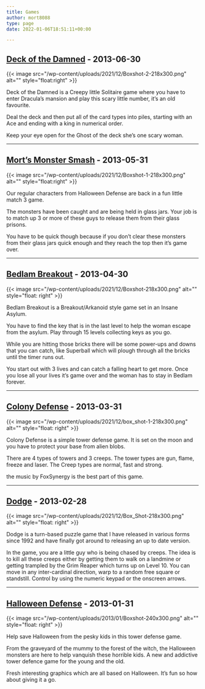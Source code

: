 ```yaml
---
title: Games
author: mort8088
type: page
date: 2022-01-06T18:51:11+00:00

---
```


## [Deck of the Damned][1] - 2013-06-30

{{< image src="/wp-content/uploads/2021/12/Boxshot-2-218x300.png" alt="" style="float:right" >}}

Deck of the Damned is a Creepy little Solitaire game where you have to enter Dracula’s mansion and play this scary little number, it’s an old favourite.

Deal the deck and then put all of the card types into piles, starting with an Ace and ending with a king in numerical order.

Keep your eye open for the Ghost of the deck she’s one scary woman.

---

## [Mort’s Monster Smash][2] - 2013-05-31

{{< image src="/wp-content/uploads/2021/12/Boxshot-1-218x300.png" alt="" style="float:right" >}}

Our regular characters from Halloween Defense are back in a fun little match 3 game.

The monsters have been caught and are being held in glass jars. Your job is to match up 3 or more of these guys to release them from their glass prisons.

You have to be quick though because if you don’t clear these monsters from their glass jars quick enough and they reach the top then it’s game over.

---

## [Bedlam Breakout][3] - 2013-04-30

{{< image src="/wp-content/uploads/2021/12/Boxshot-218x300.png" alt="" style="float: right" >}}

Bedlam Breakout is a Breakout/Arkanoid style game set in an Insane Asylum.

You have to find the key that is in the last level to help the woman escape from the asylum. Play through 15 levels collecting keys as you go.

While you are hitting those bricks there will be some power-ups and downs that you can catch, like Superball which will plough through all the bricks until the timer runs out.

You start out with 3 lives and can catch a falling heart to get more. Once you lose all your lives it’s game over and the woman has to stay in Bedlam forever.

---

## [Colony Defense][4] - 2013-03-31

{{< image src="/wp-content/uploads/2021/12/box_shot-1-218x300.png" alt="" style="float: right" >}}

Colony Defense is a simple tower defense game. It is set on the moon and you have to protect your base from alien blobs.

There are 4 types of towers and 3 creeps. The tower types are gun, flame, freeze and laser. The Creep types are normal, fast and strong.

the music by FoxSynergy is the best part of this game.

---

## [Dodge][5] - 2013-02-28

{{< image src="/wp-content/uploads/2021/12/Box_Shot-218x300.png" alt="" style="float: right" >}}

Dodge is a turn-based puzzle game that I have released in various forms since 1992 and have finally got around to releasing an up to date version.

In the game, you are a little guy who is being chased by creeps. The idea is to kill all these creeps either by getting them to walk on a landmine or getting trampled by the Grim Reaper which turns up on Level 10. You can move in any inter-cardinal direction, warp to a random free square or standstill. Control by using the numeric keypad or the onscreen arrows.

---

## [Halloween Defense][6] - 2013-01-31

{{< image src="/wp-content/uploads/2013/01/Boxshot-240x300.png" alt="" style="float: right" >}}

Help save Halloween from the pesky kids in this tower defense game.

From the graveyard of the mummy to the forest of the witch, the Halloween monsters are here to help vanquish these horrible kids. A new and addictive tower defence game for the young and the old.

Fresh interesting graphics which are all based on Halloween. It’s fun so how about giving it a go.

 [1]: https://mort8088.com/games/deck-of-the-damned/
 [2]: https://mort8088.com/games/morts-monster-smash/
 [3]: https://mort8088.com/games/bedlam-breakout/
 [4]: https://mort8088.com/games/colony-defense/
 [5]: https://mort8088.com/games/dodge/
 [6]: https://mort8088.com/games/halloween-defense/
